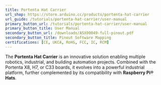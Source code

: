 ```yaml
---
title: Portenta Hat Carrier
url_shop: https://store.arduino.cc/products/portenta-hat-carrier
url_guide: /tutorials/portenta-hat-carrier/user-manual
primary_button_url: /tutorials/portenta-hat-carrier/user-manual
primary_button_title: User Manual
secondary_button_url: /downloads/ASX00049-full-pinout.pdf
secondary_button_title: Pinout Software Mapping 
certifications: [CE, UKCA, RoHS, FCC, IC, RCM]
---
```


The **Portenta Hat Carrier** is an innovative solution enabling multiple robotics, industrial, and building automation projects. Combined with the Portenta X8, H7, or C33 boards, it evolves into a powerful industrial platform, further complemented by its compatibility with **Raspberry Pi® Hats**.

